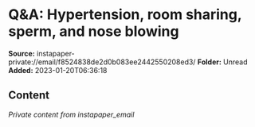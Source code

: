 # Q&A: Hypertension, room sharing, sperm, and nose blowing

**Source:** instapaper-private://email/f8524838de2d0b083ee2442550208ed3/
**Folder:** Unread
**Added:** 2023-01-20T06:36:18




## Content
*Private content from instapaper_email*
